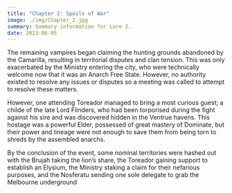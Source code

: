 ```yaml
---
title: "Chapter 2: Spoils of War"
image: ./img/Chapter_2.jpg
summary: Summary information for Lore 2.
date: 2023-06-05
---
```


The remaining vampires began claiming the hunting grounds abandoned by the Camarilla, resulting in territorial disputes and clan tension. This was only exacerbated by the Ministry entering the city, who were technically welcome now that it was an Anarch Free State. However, no authority existed to resolve any issues or disputes so a meeting was called to attempt to resolve these matters.

However, one attending Toreador managed to bring a most curious guest; a childe of the late Lord Flinders, who had been torporised during the fight against his sire and was discovered hidden in the Ventrue havens. This hostage was a powerful Elder, possessed of great mastery of Dominate, but their power and lineage were not enough to save them from being torn to shreds by the assembled anarchs. 

By the conclusion of the event, some nominal territories were hashed out with the Brujah taking the lion’s share, the Toreador gaining support to establish an Elysium, the Ministry staking a claim for their nefarious purposes, and the Nosferatu sending one sole delegate to grab the Melbourne underground
